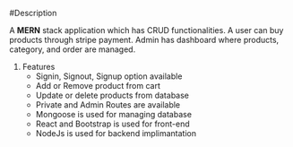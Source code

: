 #Description

A **MERN** stack application which has CRUD functionalities. A user can buy products through stripe payment.
Admin has dashboard where products, category, and order are managed.
1. Features
   - Signin, Signout, Signup option available
   - Add or Remove product from cart
   - Update or delete products from database
   - Private and Admin Routes are available
   - Mongoose is used for managing database
   - React and  Bootstrap is used for front-end
   - NodeJs is used for backend implimantation
    
